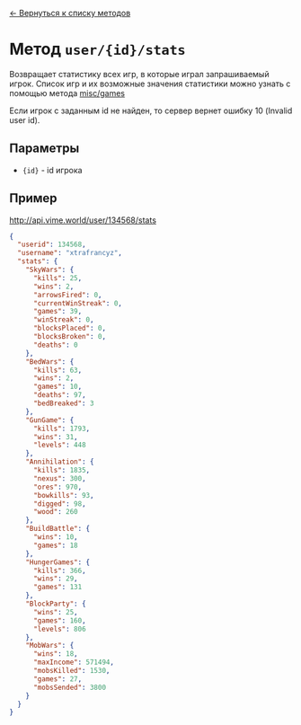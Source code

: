[← Вернуться к списку методов](../README.md#Список-методов)

Метод `user/{id}/stats`
========================
Возвращает статистику всех игр, в которые играл запрашиваемый игрок. Список игр и их возможные значения статистики можно узнать с помощью метода [misc/games](../misc/games.md)

Если игрок с заданным id не найден, то сервер вернет ошибку 10 (Invalid user id).

## Параметры
* `{id}` - id игрока

## Пример
http://api.vime.world/user/134568/stats
```json
{
  "userid": 134568,
  "username": "xtrafrancyz",
  "stats": {
    "SkyWars": {
      "kills": 25,
      "wins": 2,
      "arrowsFired": 0,
      "currentWinStreak": 0,
      "games": 39,
      "winStreak": 0,
      "blocksPlaced": 0,
      "blocksBroken": 0,
      "deaths": 0
    },
    "BedWars": {
      "kills": 63,
      "wins": 2,
      "games": 10,
      "deaths": 97,
      "bedBreaked": 3
    },
    "GunGame": {
      "kills": 1793,
      "wins": 31,
      "levels": 448
    },
    "Annihilation": {
      "kills": 1835,
      "nexus": 300,
      "ores": 970,
      "bowkills": 93,
      "digged": 98,
      "wood": 260
    },
    "BuildBattle": {
      "wins": 10,
      "games": 18
    },
    "HungerGames": {
      "kills": 366,
      "wins": 29,
      "games": 131
    },
    "BlockParty": {
      "wins": 25,
      "games": 160,
      "levels": 806
    },
    "MobWars": {
      "wins": 18,
      "maxIncome": 571494,
      "mobsKilled": 1530,
      "games": 27,
      "mobsSended": 3800
    }
  }
}
```
